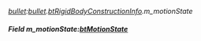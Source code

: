_[bullet](../../modules/bullet/bullet-module.md):[bullet](../../modules/bullet/bullet-module.md).[btRigidBodyConstructionInfo](../../modules/bullet/bullet-btrigidbodyconstructioninfo.md).m\_motionState_
##### Field m\_motionState:[btMotionState](../../modules/bullet/bullet-btmotionstate.md)
